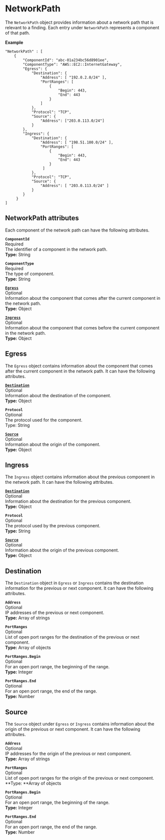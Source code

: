 # NetworkPath<a name="asff-networkpath"></a>

The `NetworkPath` object provides information about a network path that is relevant to a finding\. Each entry under `NetworkPath` represents a component of that path\.

**Example**

```
"NetworkPath" : [
    {
        "ComponentId": "abc-01a234bc56d8901ee",
        "ComponentType": "AWS::EC2::InternetGateway",
        "Egress": {
            "Destination": {
                "Address": [ "192.0.2.0/24" ],
                "PortRanges": [
                    {
                        "Begin": 443,
                        "End": 443
                    }
                ]
            },
            "Protocol": "TCP",
            "Source": {
                "Address": ["203.0.113.0/24"]
            }
        },
        "Ingress": {
            "Destination": {
                "Address": [ "198.51.100.0/24" ],
                "PortRanges": [
                    {
                        "Begin": 443,
                        "End": 443
                    }
                 ]
            },
            "Protocol": "TCP",
            "Source": {
                "Address": [ "203.0.113.0/24" ]
            }
        }
     }
]
```

## NetworkPath attributes<a name="asff-networkpath-attributes"></a>

Each component of the network path can have the following attributes\.

**`ComponentId`**  
Required  
The identifier of a component in the network path\.  
**Type:** String

**`ComponentType`**  
Required  
The type of component\.  
**Type:** String

**[`Egress`](#asff-networkpath-egress)**  
Optional  
Information about the component that comes after the current component in the network path\.  
**Type:** Object

**[`Ingress`](#asff-networkpath-ingress)**  
Optional  
Information about the component that comes before the current component in the network path\.  
**Type:** Object

## Egress<a name="asff-networkpath-egress"></a>

The `Egress` object contains information about the component that comes after the current component in the network path\. It can have the following attributes\.

**[`Destination`](#asff-networkpath-egress-ingress-destination)**  
Optional  
Information about the destination of the component\.  
**Type:** Object

**`Protocol`**  
Optional  
The protocol used for the component\.  
Type: String

**[`Source`](#asff-networkpath-egress-ingress-source)**  
Optional  
Information about the origin of the component\.  
**Type:** Object

## Ingress<a name="asff-networkpath-ingress"></a>

The `Ingress` object contains information about the previous component in the network path\. It can have the following attributes\.

**[`Destination`](#asff-networkpath-egress-ingress-destination)**  
Optional  
Information about the destination for the previous component\.  
**Type:** Object

**`Protocol`**  
Optional  
The protocol used by the previous component\.  
**Type:** String

**[`Source`](#asff-networkpath-egress-ingress-source)**  
Optional  
Information about the origin of the previous component\.  
**Type:** Object

## Destination<a name="asff-networkpath-egress-ingress-destination"></a>

The `Destination` object in `Egress` or `Ingress` contains the destination information for the previous or next component\. It can have the following attributes\.

**`Address`**  
Optional  
IP addresses of the previous or next component\.  
**Type:** Array of strings

**`PortRanges`**  
Optional  
List of open port ranges for the destination of the previous or next component\.  
**Type:** Array of objects

**`PortRanges.Begin`**  
Optional  
For an open port range, the beginning of the range\.  
**Type:** Integer

**`PortRanges.End`**  
Optional  
For an open port range, the end of the range\.  
**Type:** Number

## Source<a name="asff-networkpath-egress-ingress-source"></a>

The `Source` object under `Egress` or `Ingress` contains information about the origin of the previous or next component\. It can have the following attributes\.

**`Address`**  
Optional  
IP addresses for the origin of the previous or next component\.  
**Type:** Array of strings

**`PortRanges`**  
Optional  
List of open port ranges for the origin of the previous or next component\.  
**Type: **Array of objects

**`PortRanges.Begin`**  
Optional  
For an open port range, the beginning of the range\.  
**Type:** Integer

**`PortRanges.End`**  
Optional  
For an open port range, the end of the range\.  
**Type:** Number
